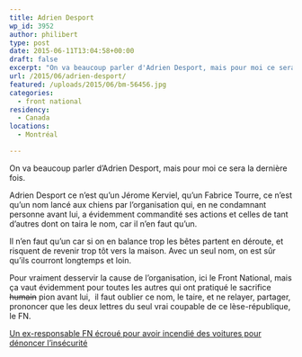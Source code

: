 ```yaml
---
title: Adrien Desport
wp_id: 3952
author: philibert
type: post
date: 2015-06-11T13:04:58+00:00
draft: false
excerpt: "On va beaucoup parler d'Adrien Desport, mais pour moi ce sera la dernière fois. Adrien Desport ce n'est qu'un nom lancé aux chiens par l'organisation qui a évidemment commandité ses actions et celles de tant d'autres dont on taira le nom, car il n'en faut qu'un..."
url: /2015/06/adrien-desport/
featured: /uploads/2015/06/bm-56456.jpg
categories:
  - front national
residency:
  - Canada
locations:
  - Montréal

---
```

On va beaucoup parler d&rsquo;Adrien Desport, mais pour moi ce sera la dernière fois.

Adrien Desport ce n&rsquo;est qu&rsquo;un Jérome Kerviel, qu&rsquo;un Fabrice Tourre, ce n&rsquo;est qu&rsquo;un nom lancé aux chiens par l&rsquo;organisation qui, en ne condamnant personne avant lui, a évidemment commandité ses actions et celles de tant d&rsquo;autres dont on taira le nom, car il n&rsquo;en faut qu&rsquo;un.

Il n&rsquo;en faut qu&rsquo;un car si on en balance trop les bêtes partent en déroute, et risquent de revenir trop tôt vers la maison. Avec un seul nom, on est sûr qu&rsquo;ils courront longtemps et loin.

Pour vraiment desservir la cause de l&rsquo;organisation, ici le Front National, mais ça vaut évidemment pour toutes les autres qui ont pratiqué le sacrifice <del>humain</del> pion avant lui,  il faut oublier ce nom, le taire, et ne relayer, partager, prononcer que les deux lettres du seul vrai coupable de ce lèse-république, le FN.

<a href="http://www.lefigaro.fr/politique/le-scan/citations/2015/06/10/25002-20150610ARTFIG00196-des-militants-fn-admettent-avoir-incendie-des-voitures-pour-denoncer-l-insecurite.php" target="_blank">Un ex-responsable FN écroué pour avoir incendié des voitures pour dénoncer l&rsquo;insécurité</a>